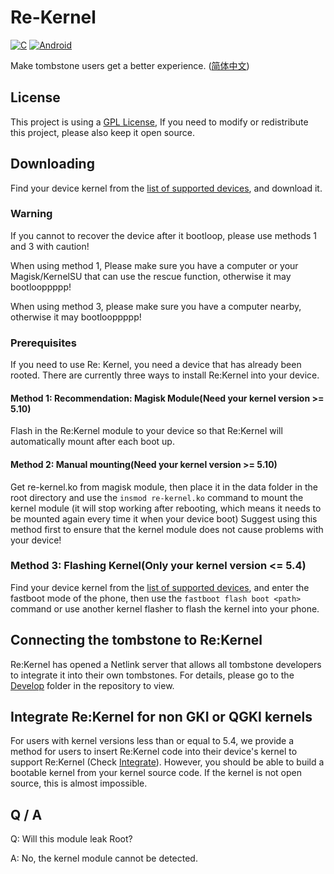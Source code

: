 # Re-Kernel
[![C](https://img.shields.io/badge/language-C-%23f34b7d.svg?style=plastic)](https://en.wikipedia.org/wiki/C_(programming_language)) 
[![Android](https://img.shields.io/badge/platform-Android-0078d7.svg?style=plastic)](https://en.wikipedia.org/wiki/Android_(operating_system)) 

Make tombstone users get a better experience. ([简体中文](README_CN.md))

## License
This project is using a [GPL License](LICENSE), If you need to modify or redistribute this project, please also keep it open source.

## Downloading
Find your device kernel from the [list of supported devices](https://github.com/Sakion-Team/Re-Kernel/tree/main/Supports), and download it.

### Warning
If you cannot to recover the device after it bootloop, please use methods 1 and 3 with caution!

When using method 1, Please make sure you have a computer or your Magisk/KernelSU that can use the rescue function, otherwise it may bootlooppppp!

When using method 3, please make sure you have a computer nearby, otherwise it may bootlooppppp!

### Prerequisites
If you need to use Re: Kernel, you need a device that has already been rooted. There are currently three ways to install Re:Kernel into your device.

#### Method 1: Recommendation: Magisk Module(Need your kernel version >= 5.10)
Flash in the Re:Kernel module to your device so that Re:Kernel will automatically mount after each boot up.

#### Method 2: Manual mounting(Need your kernel version >= 5.10)
Get re-kernel.ko from magisk module, then place it in the data folder in the root directory and use the `insmod re-kernel.ko` command to mount the kernel module (it will stop working after rebooting, which means it needs to be mounted again every time it when your device boot) Suggest using this method first to ensure that the kernel module does not cause problems with your device!

### Method 3: Flashing Kernel(Only your kernel version <= 5.4)
Find your device kernel from the [list of supported devices](https://github.com/Sakion-Team/Re-Kernel/tree/main/Supports), and enter the fastboot mode of the phone, then use the `fastboot flash boot <path>` command or use another kernel flasher to flash the kernel into your phone.

## Connecting the tombstone to Re:Kernel
Re:Kernel has opened a Netlink server that allows all tombstone developers to integrate it into their own tombstones. For details, please go to the [Develop](https://github.com/Sakion-Team/Re-Kernel/tree/main/Develop) folder in the repository to view.

## Integrate Re:Kernel for non GKI or QGKI kernels
For users with kernel versions less than or equal to 5.4, we provide a method for users to insert Re:Kernel code into their device's kernel to support Re:Kernel (Check [Integrate](https://github.com/Sakion-Team/Re-Kernel/blob/main/Integrate/README.md)). However, you should be able to build a bootable kernel from your kernel source code. If the kernel is not open source, this is almost impossible.

## Q / A
Q: Will this module leak Root?

A: No, the kernel module cannot be detected.
